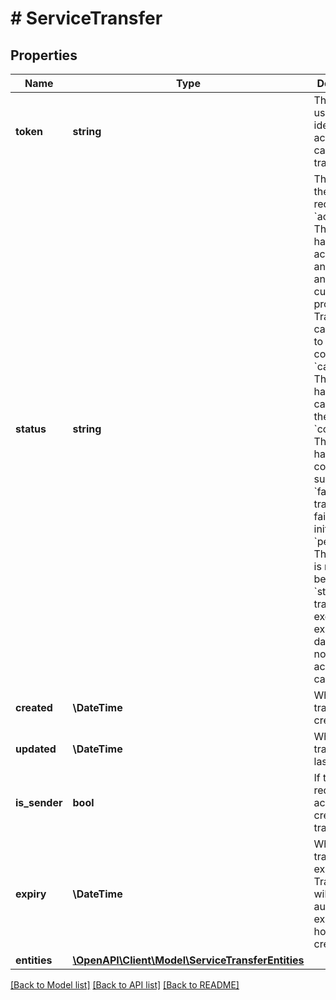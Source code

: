 # # ServiceTransfer

## Properties

Name | Type | Description | Notes
------------ | ------------- | ------------- | -------------
**token** | **string** | The token used to identify and accept or cancel this transfer. | [optional]
**status** | **string** | The status of the transfer request.  &#x60;accepted&#x60;: The transfer has been accepted by another user and is currently in progress. Transfers can take up to 3 hours to complete.  &#x60;cancelled&#x60;: The transfer has been cancelled by the sender.  &#x60;completed&#x60;: The transfer has completed successfully.  &#x60;failed&#x60;: The transfer has failed after initiation.  &#x60;pending&#x60;: The transfer is ready to be accepted.  &#x60;stale&#x60;: The transfer has exceeded its expiration date. It can no longer be accepted or cancelled. | [optional]
**created** | **\DateTime** | When this transfer was created. | [optional]
**updated** | **\DateTime** | When this transfer was last updated. | [optional]
**is_sender** | **bool** | If the requesting account created this transfer. | [optional]
**expiry** | **\DateTime** | When this transfer expires. Transfers will automatically expire 24 hours after creation. | [optional]
**entities** | [**\OpenAPI\Client\Model\ServiceTransferEntities**](ServiceTransferEntities.md) |  | [optional]

[[Back to Model list]](../../README.md#models) [[Back to API list]](../../README.md#endpoints) [[Back to README]](../../README.md)
